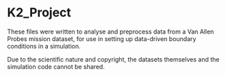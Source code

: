 # K2_Project

These files were written to analyse and preprocess data from a Van Allen Probes mission dataset, for use in setting up data-driven boundary conditions in a simulation.

Due to the scientific nature and copyright, the datasets themselves and the simulation code cannot be shared.
